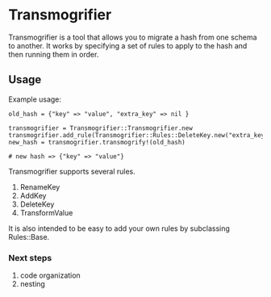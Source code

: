 # Transmogrifier

Transmogrifier is a tool that allows you to migrate a hash from one schema to another. It works by specifying a set of rules to apply to the hash and then running them in order.

## Usage
Example usage:
```
old_hash = {"key" => "value", "extra_key" => nil }

transmogrifier = Transmogrifier::Transmogrifier.new
transmogrifier.add_rule(Transmogrifier::Rules::DeleteKey.new("extra_key"))
new_hash = transmogrifier.transmogrify!(old_hash)

# new hash => {"key" => "value"}
```

Transmogrifier supports several rules.

1. RenameKey
2. AddKey
3. DeleteKey
4. TransformValue

It is also intended to be easy to add your own rules by subclassing Rules::Base.

### Next steps
1. code organization
2. nesting
